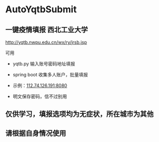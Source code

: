 # AutoYqtbSubmit
## 一键疫情填报 西北工业大学
http://yqtb.nwpu.edu.cn/wx/ry/jrsb.jsp

可用

- yqtb.py 输入账号密码地址填报

- spring boot 收集多人账户，批量填报
- 示例：[112.74.126.191:8080]()
- 明文保存密码，信不过别用

## 仅供学习，填报选项均为无症状，所在城市为其他

## 请根据自身情况使用

